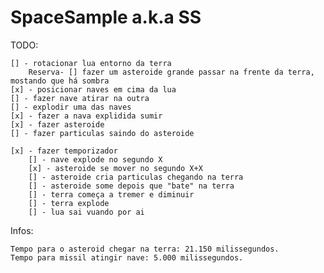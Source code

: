 # SpaceSample a.k.a SS 
TODO:

	[] - rotacionar lua entorno da terra
		Reserva- [] fazer um asteroide grande passar na frente da terra, mostando que há sombra
	[x] - posicionar naves em cima da lua
	[] - fazer nave atirar na outra
	[] - explodir uma das naves
	[x] - fazer a nava explidida sumir
	[x] - fazer asteroide
	[] - fazer particulas saindo do asteroide

	[x] - fazer temporizador
		[] - nave explode no segundo X
		[x] - asteroide se mover no segundo X+X
		[] - asteroide cria particulas chegando na terra
		[] - asteroide some depois que "bate" na terra
		[] - terra começa a tremer e diminuir
		[] - terra explode
		[] - lua sai vuando por ai

Infos:

	Tempo para o asteroid chegar na terra: 21.150 milissegundos.
	Tempo para missil atingir nave: 5.000 milissegundos.
